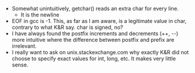  - Somewhat unintuitively, getchar() reads an extra char for every line.
    - It is the newline
 - EOF in gcc is -1. This, as far as I am aware, is a legitimate value in char,
   contrary to what K&R say. char is signed, no?
 - I have always found the postfix increments and decrements (++, --) more
   intuitive where the difference between postfix and prefix are irrelevant.
 - I really want to ask on unix.stackexchange.com why exactly K&R did not choose
   to specify exact values for int, long, etc. It makes very little sense.
